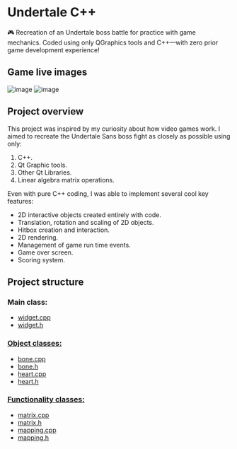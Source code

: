 # Undertale C++
🎮 Recreation of an Undertale boss battle for practice with game mechanics. Coded using only QGraphics tools and C++—with zero prior game development experience!

## Game live images
![image](https://github.com/user-attachments/assets/087aea51-7e8b-455c-95ad-5092e3e0c65f)
![image](https://github.com/user-attachments/assets/86ce7974-cd19-41f8-834a-810facfbedc7)

## Project overview
This project was inspired by my curiosity about how video games work. I aimed to recreate the Undertale Sans boss fight as closely as possible using only:
  1. C++.
  2. Qt Graphic tools.
  3. Other Qt Libraries.
  4. Linear algebra matrix operations.

Even with pure C++ coding, I was able to implement several cool key features:
  * 2D interactive objects created entirely with code.
  * Translation, rotation and scaling of 2D objects.
  * Hitbox creation and interaction.
  * 2D rendering.
  * Management of game run time events.
  * Game over screen.
  * Scoring system.

## Project structure
### Main class:
  * <a href="https://github.com/salvadorfr/Undertale-Cplusplus/blob/main/widget.cpp">  widget.cpp</href>
  * <a href="https://github.com/salvadorfr/Undertale-Cplusplus/blob/main/widget.h">    widget.h</href>
### Object classes:
  * <a href="https://github.com/salvadorfr/Undertale-Cplusplus/blob/main/bone.cpp">    bone.cpp</href>
  * <a href="https://github.com/salvadorfr/Undertale-Cplusplus/blob/main/bone.h">      bone.h</href>
  * <a href="https://github.com/salvadorfr/Undertale-Cplusplus/blob/main/heart.cpp">   heart.cpp</href>
  * <a href="https://github.com/salvadorfr/Undertale-Cplusplus/blob/main/heart.h">     heart.h</href>

### Functionality classes:
  * <a href="https://github.com/salvadorfr/Undertale-Cplusplus/blob/main/matrix.cpp">    matrix.cpp</href>
  * <a href="https://github.com/salvadorfr/Undertale-Cplusplus/blob/main/matrix.h">      matrix.h</href>
  * <a href="https://github.com/salvadorfr/Undertale-Cplusplus/blob/main/mapping.cpp">    mapping.cpp</href>
  * <a href="https://github.com/salvadorfr/Undertale-Cplusplus/blob/main/mapping.h">      mapping.h</href>

